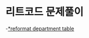 리트코드 문제풀이
===
-[\*reformat department table](https://leetcode.com/problems/reformat-department-table/submissions/)
